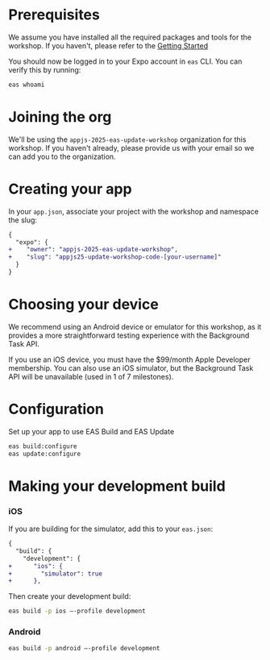 # Prerequisites

We assume you have installed all the required packages and tools for the workshop. If you haven't, please refer to the [Getting Started](https://github.com/expo/appjs25-eas-update-workshop-code)

You should now be logged in to your Expo account in `eas` CLI. You can verify this by running:

```bash
eas whoami
```

# Joining the org

We'll be using the `appjs-2025-eas-update-workshop` organization for this workshop. If you haven't already, please provide us with your email so we can add you to the organization.

# Creating your app

In your `app.json`, associate your project with the workshop and namespace the slug:

```diff
{
  "expo": {
+    "owner": "appjs-2025-eas-update-workshop",
+    "slug": "appjs25-update-workshop-code-[your-username]"
  }
}
```

# Choosing your device

We recommend using an Android device or emulator for this workshop, as it provides a more straightforward testing experience with the Background Task API.

If you use an iOS device, you must have the $99/month Apple Developer membership. You can also use an iOS simulator, but the Background Task API will be unavailable (used in 1 of 7 milestones).

# Configuration

Set up your app to use EAS Build and EAS Update

```bash
eas build:configure
eas update:configure
```

# Making your development build

### iOS

If you are building for the simulator, add this to your `eas.json`:

```diff
{
  "build": {
    "development": {
+      "ios": {
+        "simulator": true
+      },

```

Then create your development build:

```bash
eas build -p ios —-profile development
```

### Android

```bash
eas build -p android –-profile development
```
